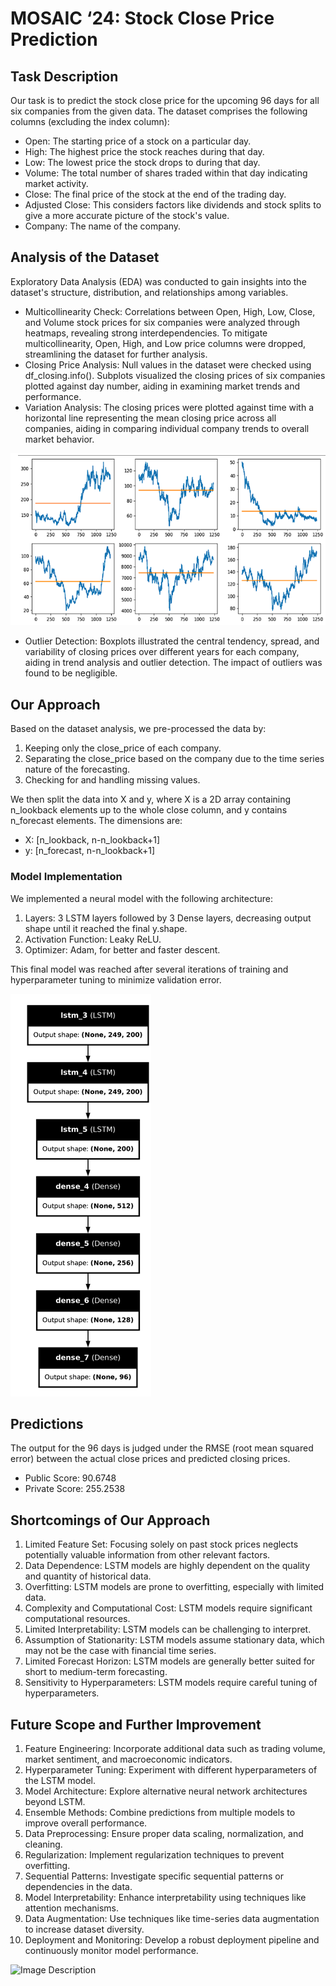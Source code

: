 # MOSAIC ‘24: Stock Close Price Prediction

## Task Description

Our task is to predict the stock close price for the upcoming 96 days for all six companies from the given data. The dataset comprises the following columns (excluding the index column):

- Open: The starting price of a stock on a particular day.
- High: The highest price the stock reaches during that day.
- Low: The lowest price the stock drops to during that day.
- Volume: The total number of shares traded within that day indicating market activity.
- Close: The final price of the stock at the end of the trading day.
- Adjusted Close: This considers factors like dividends and stock splits to give a more accurate picture of the stock's value.
- Company: The name of the company.

## Analysis of the Dataset

Exploratory Data Analysis (EDA) was conducted to gain insights into the dataset's structure, distribution, and relationships among variables.

- Multicollinearity Check: Correlations between Open, High, Low, Close, and Volume stock prices for six companies were analyzed through heatmaps, revealing strong interdependencies. To mitigate multicollinearity, Open, High, and Low price columns were dropped, streamlining the dataset for further analysis.
- Closing Price Analysis: Null values in the dataset were checked using df_closing.info(). Subplots visualized the closing prices of six companies plotted against day number, aiding in examining market trends and performance.
- Variation Analysis: The closing prices were plotted against time with a horizontal line representing the mean closing price across all companies, aiding in comparing individual company trends to overall market behavior.

![Stock Price Variation Analysis](Variation_in_stock_price.png)

- Outlier Detection: Boxplots illustrated the central tendency, spread, and variability of closing prices over different years for each company, aiding in trend analysis and outlier detection. The impact of outliers was found to be negligible.

## Our Approach

Based on the dataset analysis, we pre-processed the data by:

1. Keeping only the close_price of each company.
2. Separating the close_price based on the company due to the time series nature of the forecasting.
3. Checking for and handling missing values.

We then split the data into X and y, where X is a 2D array containing n_lookback elements up to the whole close column, and y contains n_forecast elements. The dimensions are:
- X: \[n_lookback, n-n_lookback+1\]
- y: \[n_forecast, n-n_lookback+1\]

### Model Implementation

We implemented a neural model with the following architecture:

1. Layers: 3 LSTM layers followed by 3 Dense layers, decreasing output shape until it reached the final y.shape.
2. Activation Function: Leaky ReLU.
3. Optimizer: Adam, for better and faster descent.

This final model was reached after several iterations of training and hyperparameter tuning to minimize validation error.

![Model Architecture Diagram](Model_architecture.png)

## Predictions

The output for the 96 days is judged under the RMSE (root mean squared error) between the actual close prices and predicted closing prices.

- Public Score: 90.6748
- Private Score: 255.2538

## Shortcomings of Our Approach

1. Limited Feature Set: Focusing solely on past stock prices neglects potentially valuable information from other relevant factors.
2. Data Dependence: LSTM models are highly dependent on the quality and quantity of historical data.
3. Overfitting: LSTM models are prone to overfitting, especially with limited data.
4. Complexity and Computational Cost: LSTM models require significant computational resources.
5. Limited Interpretability: LSTM models can be challenging to interpret.
6. Assumption of Stationarity: LSTM models assume stationary data, which may not be the case with financial time series.
7. Limited Forecast Horizon: LSTM models are generally better suited for short to medium-term forecasting.
8. Sensitivity to Hyperparameters: LSTM models require careful tuning of hyperparameters.

## Future Scope and Further Improvement

1. Feature Engineering: Incorporate additional data such as trading volume, market sentiment, and macroeconomic indicators.
2. Hyperparameter Tuning: Experiment with different hyperparameters of the LSTM model.
3. Model Architecture: Explore alternative neural network architectures beyond LSTM.
4. Ensemble Methods: Combine predictions from multiple models to improve overall performance.
5. Data Preprocessing: Ensure proper data scaling, normalization, and cleaning.
6. Regularization: Implement regularization techniques to prevent overfitting.
7. Sequential Patterns: Investigate specific sequential patterns or dependencies in the data.
8. Model Interpretability: Enhance interpretability using techniques like attention mechanisms.
9. Data Augmentation: Use techniques like time-series data augmentation to increase dataset diversity.
10. Deployment and Monitoring: Develop a robust deployment pipeline and continuously monitor model performance.


![Image Description](path_to_your_image)
